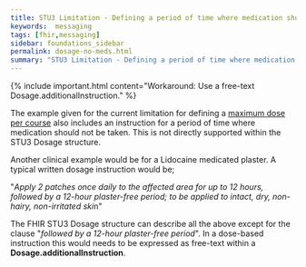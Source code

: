 ```yaml
---
title: STU3 Limitation - Defining a period of time where medication should not be taken
keywords:  messaging
tags: [fhir,messaging]
sidebar: foundations_sidebar
permalink: dosage-no-meds.html
summary: "STU3 Limitation - Defining a period of time where medication should not be taken"
---
```



{% include important.html content="Workaround: Use a free-text Dosage.additionalInstruction." %}

The example given for the current limitation for defining a [maximum dose per course](https://nhsconnect.github.io/Dose-Syntax-Implementation/dosage-maxdose.html) also includes an instruction for a period of time where medication should not be taken. This is not directly supported within the STU3 Dosage structure.

Another clinical example would be for a Lidocaine medicated plaster. A typical written dosage instruction would be;

"*Apply 2 patches once daily to the affected area for up to 12 hours, followed by a 12-hour plaster-free period; to be applied to intact, dry, non-hairy, non-irritated ski*n"

The FHIR STU3 Dosage structure can describe all the above except for the clause "*followed by a 12-hour plaster-free period*". In a dose-based instruction this would needs to be expressed as free-text within a **Dosage.additionalInstruction**.
